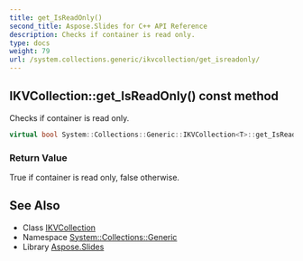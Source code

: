 ```yaml
---
title: get_IsReadOnly()
second_title: Aspose.Slides for C++ API Reference
description: Checks if container is read only.
type: docs
weight: 79
url: /system.collections.generic/ikvcollection/get_isreadonly/
---
```

## IKVCollection::get_IsReadOnly() const method


Checks if container is read only.

```cpp
virtual bool System::Collections::Generic::IKVCollection<T>::get_IsReadOnly() const override
```


### Return Value

True if container is read only, false otherwise.

## See Also

* Class [IKVCollection](../)
* Namespace [System::Collections::Generic](../../)
* Library [Aspose.Slides](../../../)